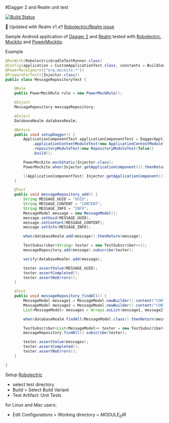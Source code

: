 #Dagger 2 and Realm unit test

[![Build Status](https://travis-ci.org/niqdev/dagger-realm-test.svg?branch=master)](https://travis-ci.org/niqdev/dagger-realm-test)
<!-- TODO verify coverall
[![Coverage Status](https://coveralls.io/repos/github/niqdev/dagger-realm-test/badge.svg?branch=master)](https://coveralls.io/github/niqdev/dagger-realm-test?branch=master)
-->

:tada: Updated with Realm v1.x!! [Robolectric/Realm issue](https://github.com/robolectric/robolectric/issues/1389)

Sample Android application of [Dagger 2](http://google.github.io/dagger/) and [Realm](https://realm.io/docs/java/latest/) tested with [Robolectric](http://robolectric.org/), [Mockito](http://mockito.org/) and [PowerMockito](https://github.com/jayway/powermock).

Example
```java
@RunWith(RobolectricGradleTestRunner.class)
@Config(application = CustomApplicationTest.class, constants = BuildConfig.class, sdk = 21)
@PowerMockIgnore({"org.mockito.*"})
@PrepareForTest({Injector.class})
public class MessageRepositoryTest {

    @Rule
    public PowerMockRule rule = new PowerMockRule();

    @Inject
    MessageRepository messageRepository;

    @Inject
    DatabaseRealm databaseRealm;

    @Before
    public void setupDagger() {
        ApplicationComponentTest applicationComponentTest = DaggerApplicationComponentTest.builder()
            .applicationContextModuleTest(new ApplicationContextModuleTest())
            .repositoryModuleTest(new RepositoryModuleTest(false))
            .build();

        PowerMockito.mockStatic(Injector.class);
        PowerMockito.when(Injector.getApplicationComponent()).thenReturn(applicationComponentTest);

        ((ApplicationComponentTest) Injector.getApplicationComponent()).inject(this);
    }

    @Test
    public void messageRepository_add() {
        String MESSAGE_UUID = "UUID";
        String MESSAGE_CONTENT = "CONTENT";
        String MESSAGE_INFO = "INFO";
        MessageModel message = new MessageModel();
        message.setUuid(MESSAGE_UUID);
        message.setContent(MESSAGE_CONTENT);
        message.setInfo(MESSAGE_INFO);

        when(databaseRealm.add(message)).thenReturn(message);

        TestSubscriber<String> tester = new TestSubscriber<>();
        messageRepository.add(message).subscribe(tester);

        verify(databaseRealm).add(message);

        tester.assertValue(MESSAGE_UUID);
        tester.assertCompleted();
        tester.assertNoErrors();
    }

    @Test
    public void messageRepository_findAll() {
        MessageModel message1 = MessageModel.newBuilder().content("CONTENT1").build();
        MessageModel message2 = MessageModel.newBuilder().content("CONTENT2").build();
        List<MessageModel> messages = Arrays.asList(message1, message2);

        when(databaseRealm.findAll(MessageModel.class)).thenReturn(messages);

        TestSubscriber<List<MessageModel>> tester = new TestSubscriber<>();
        messageRepository.findAll().subscribe(tester);

        tester.assertValue(messages);
        tester.assertCompleted();
        tester.assertNoErrors();
    }

}
```

Setup [Robolectric](http://robolectric.org/getting-started/)

- select test directory
- Build > Select Build Variant
- Test Artifact: Unit Tests

for Linux and Mac users:

- Edit Configurations > Working directory = $MODULE_DIR$

<!--
Links/issues

- http://stackoverflow.com/questions/27036933/how-to-set-up-dagger-dependency-injection-from-scratch-in-android-project
- https://stackoverflow.com/questions/26939340/how-do-you-override-a-module-dependency-in-a-unit-test-with-dagger-2-0/29996385#29996385
- https://github.com/robolectric/robolectric/issues/1389
- https://github.com/google/dagger/issues/186#issuecomment-163309550
- https://github.com/google/dagger/issues/110
- https://stackoverflow.com/questions/29969913/creating-test-dependencies-when-using-dagger2
- http://stackoverflow.com/questions/29989245/android-unit-tests-with-dagger-2
- https://stackoverflow.com/questions/26939340/how-do-you-override-a-module-dependency-in-a-unit-test-with-dagger-2-0?lq=1
- https://github.com/realm/realm-java/blob/master/examples/unitTestExample/src/test/java/io/realm/examples/unittesting/ExampleRealmTest.java
- https://github.com/realm/realm-java/blob/master/examples/unitTestExample/src/test/java/io/realm/examples/unittesting/ExampleActivityTest.java
- https://github.com/robolectric/robolectric/issues/1389
- https://github.com/realm/realm-java/issues/904
- http://blog.sqisland.com/2015/12/mock-application-in-espresso.html
- https://artemzin.com/blog/how-to-mock-dependencies-in-unit-integration-and-functional-tests-dagger-robolectric-instrumentation/

-->
